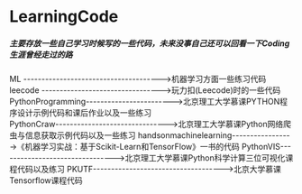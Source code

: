 # LearningCode
##### 主要存放一些自己学习时候写的一些代码，未来没事自己还可以回看一下Coding生涯曾经走过的路

ML -------------------------------------->机器学习方面一些练习代码  
leecode --------------------------------->玩力扣(Leecode)时的一些代码  
PythonProgramming------------------------>北京理工大学慕课PYTHON程序设计示例代码和课后作业以及一些练习  
PythonCraw------------------------------->北京理工大学慕课Python网络爬虫与信息获取示例代码以及一些练习
handsonmachinelearning----------------->《机器学习实战：基于Scikit-Learn和TensorFlow》一书的代码
PythonVIS-------------------------------->北京理工大学慕课Python科学计算三位可视化课程代码以及练习
PKUTF------------------------------------>北京大学慕课Tensorflow课程代码

